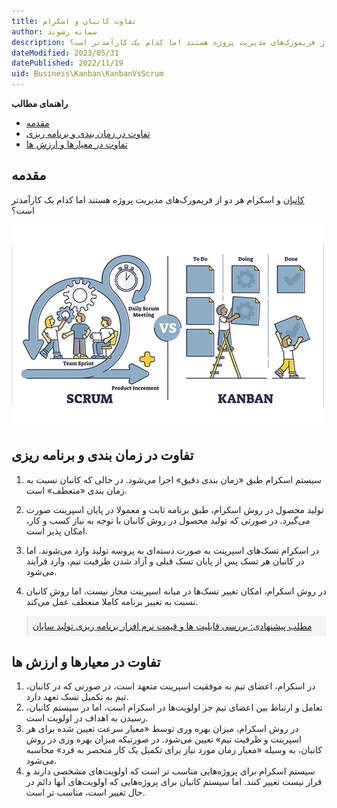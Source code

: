 ```yaml
---
title: تفاوت کانبان و اسکرام
author: سمانه رشوند  
description: کانبان و اسکرام هر دو از فریمورک‌های مدیریت پروژه هستند اما کدام یک کارآمدتر است؟
dateModified: 2023/05/31 
datePublished: 2022/11/19
uid: Business\Kanban\KanbanVsScrum
---
```


**راهنمای مطالب**
- [مقدمه](#مقدمه)
- [تفاوت در زمان بندی و برنامه ریزی](#تفاوت-در-زمان-بندی-و-برنامه-ریزی)
- [تفاوت در معیارها و ارزش ها](#تفاوت-در-معیارها-و-ارزش-ها)


## مقدمه
<a href="https://www.hooshkar.com/Wiki/Business/WhatIsKanban" target="_blank">کانبان</a> و اسکرام هر دو از فریمورک‌های مدیریت پروژه هستند اما کدام یک کارآمدتر است؟

![تفاوت کانبان و اسکرام](./Images/KanbanVsScrum.webp)

## تفاوت در زمان بندی و برنامه ریزی
1.	سیستم اسکرام طبق «زمان‌ بندی دقیق» اجرا می‌شود. در حالی که کانبان نسبت به زمان ‌بندی «منعطف» است.

2.	تولید محصول در روش اسکرام، طبق برنامه ثابت و معمولا در پایان اسپرینت صورت می‌گیرد. در صورتی که تولید محصول در روش کانبان با توجه به نیاز کسب و کار، امکان پذیر است.

3.	در اسکرام تسک‌‌های اسپرینت به صورت دسته‌ای به پروسه تولید وارد می‌‌شوند. اما در کانبان هر تسک پس از پایان تسک قبلی و آزاد شدن ظرفیت تیم، وارد فرآیند می‌شود.

4.	در روش اسکرام، امکان تغییر تسک‌‌ها در میانه اسپرینت مجاز نیست، اما روش کانبان نسبت به تغییر برنامه کاملا منعطف عمل می‌کند.

<blockquote style="background-color:#f5f5f5; padding:0.5rem">
<a href="https://www.hooshkar.com/Software/Fennec/Module/ProductionPlanning" target="_blank">مطلب پیشنهادی: بررسی قابلیت ها و قیمت نرم افزار برنامه ریزی تولید سایان</a>
</blockquote>

## تفاوت در معیارها و ارزش ها

1.	در اسکرام، اعضای تیم به موفقیت اسپرینت متعهد است، در صورتی که در کانبان، تیم به تکمیل تسک تعهد دارد.
2.	تعامل و ارتباط بین اعضای تیم جز اولویت‌ها در اسکرام است، اما در سیستم کانبان، رسیدن به اهداف در اولویت است.
3.	در روش اسکرام، میزان بهره‌ وری توسط «معیار سرعت تعیین شده برای هر اسپرینت و ظرفیت تیم» تعیین می‌شود. در صورتیکه میزان بهره ‌وری در روش کانبان، به وسیله «معیار زمان مورد نیاز برای تکمیل یک کار منحصر ‌به ‌فرد» محاسبه می‌شود.
4.	سیستم اسکرام برای پروژه‌هایی مناسب تر است که اولویت‌‌های مشخصی دارند و قرار نیست تغییر کنند. اما سیستم کانبان برای پروژه‌هایی که اولویت‌‌های آنها دائم در حال تغییر است، مناسب تر است.

